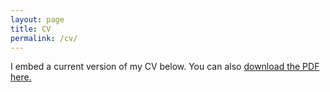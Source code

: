 ```yaml
---
layout: page
title: CV
permalink: /cv/
---
```

I embed a current version of my CV below. You can also <a href = "Shanya_Sharma_Resume.pdf">download the PDF here.</a>
<html>
  <head>
    <meta charset="utf-8" />
        <meta name="viewport" content="width=device-width">
  </head>
  <body>
    <object data="Shanya_Sharma_Resume.pdf" type="application/pdf" style="min-height:100vh;width:100%"></object>
  </body>
</html>
